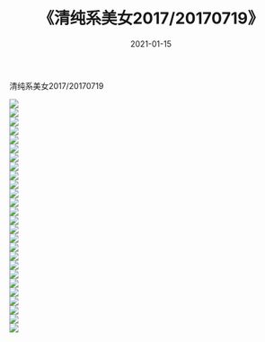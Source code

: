 ﻿---
layout: post
title:  《清纯系美女2017/20170719》
date:   2021-01-15
img: http://pic.660000.xyz/1:/清纯系美女/2017/20170719/000.jpg
categories: [美女, 清纯, 唯美]
---

清纯系美女2017/20170719

 ![](http://pic.660000.xyz/1:/清纯系美女/2017/20170719/001.png) <br>![](http://pic.660000.xyz/1:/清纯系美女/2017/20170719/002.png) <br>![](http://pic.660000.xyz/1:/清纯系美女/2017/20170719/003.png) <br>![](http://pic.660000.xyz/1:/清纯系美女/2017/20170719/004.png) <br>![](http://pic.660000.xyz/1:/清纯系美女/2017/20170719/005.png) <br>![](http://pic.660000.xyz/1:/清纯系美女/2017/20170719/006.png) <br>![](http://pic.660000.xyz/1:/清纯系美女/2017/20170719/007.png) <br>![](http://pic.660000.xyz/1:/清纯系美女/2017/20170719/008.png) <br>![](http://pic.660000.xyz/1:/清纯系美女/2017/20170719/009.png) <br>![](http://pic.660000.xyz/1:/清纯系美女/2017/20170719/010.png) <br>![](http://pic.660000.xyz/1:/清纯系美女/2017/20170719/011.png) <br>![](http://pic.660000.xyz/1:/清纯系美女/2017/20170719/012.png) <br>![](http://pic.660000.xyz/1:/清纯系美女/2017/20170719/013.png) <br>![](http://pic.660000.xyz/1:/清纯系美女/2017/20170719/014.png) <br>![](http://pic.660000.xyz/1:/清纯系美女/2017/20170719/015.png) <br>![](http://pic.660000.xyz/1:/清纯系美女/2017/20170719/016.png) <br>![](http://pic.660000.xyz/1:/清纯系美女/2017/20170719/017.png) <br>![](http://pic.660000.xyz/1:/清纯系美女/2017/20170719/018.png) <br>![](http://pic.660000.xyz/1:/清纯系美女/2017/20170719/019.png) <br>![](http://pic.660000.xyz/1:/清纯系美女/2017/20170719/020.png) <br>![](http://pic.660000.xyz/1:/清纯系美女/2017/20170719/021.png) <br>![](http://pic.660000.xyz/1:/清纯系美女/2017/20170719/022.png) <br>![](http://pic.660000.xyz/1:/清纯系美女/2017/20170719/023.png) <br>![](http://pic.660000.xyz/1:/清纯系美女/2017/20170719/024.png) <br>![](http://pic.660000.xyz/1:/清纯系美女/2017/20170719/025.png) <br>![](http://pic.660000.xyz/1:/清纯系美女/2017/20170719/026.png) <br>